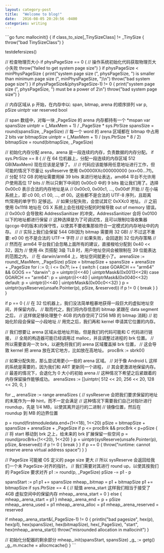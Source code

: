 ```yaml
--- 
layout: category-post
title:  "Welcome to blog!"
date:   2016-08-05 20:20:56 -0400
categories: writing
---
```


\`\`\`go
func mallocinit() {
 if class\_to\_size[\_TinySizeClass] != \_TinySize {
 throw("bad TinySizeClass")
 }

 testdefersizes()

 // 检查物理页大小
 if physPageSize == 0 {
 // 操作系统初始化代码获取物理页大小失败
 throw("failed to get system page size")
 }
 if physPageSize < minPhysPageSize {
 print("system page size (", physPageSize, ") is smaller than minimum page size (", minPhysPageSize, ")\\n")
 throw("bad system page size")
 }
 if physPageSize&(physPageSize-1) != 0 {
 print("system page size (", physPageSize, ") must be a power of 2\\n")
 throw("bad system page size")
 }

 // 内存区域从 p 开始，在内存中以: span, bitmap, arena 的顺序排列
 var p, pSize uintptr
 var reserved bool

 // span 数组中，对每一块 \_PageSize 的 arena 内存都持有一个 \*mspan
 var spansSize uintptr = (\_MaxMem + 1) / \_PageSize \* sys.PtrSize
 spansSize = round(spansSize, \_PageSize)
 // 每一个 word 的 arena 区域都在 bitmap 中占用 2 bits
 var bitmapSize uintptr = (\_MaxMem + 1) / (sys.PtrSize \* 8 / 2)
 bitmapSize = round(bitmapSize, \_PageSize)

 // 初始化内存分配 arena，arena 是一段连续的内存，负责数据的内存分配。
 if sys.PtrSize == 8 {
 // 在 64 位机器上，分配一段连续的内存区域 512 GB(MaxMem) 现在应该是足够了。
 //
 // 代码应该能够用任意地址进行工作，但可能的情况下尽量让 sysReserve 使用 0x0000XXc000000000 (xx=00...7f)。
 // 分配 512 GB 的地址需要用掉 39 bits 来进行地址表达，amd64 平台不允许用户使用高位 17 bits
 // 所以只剩下中间的 0x00c0 中的 9 bits 能让我们用了。选择 0x00c0 表示合法的内存地址是从
 // 0x00c0, 0x00c1, ..., 0x00df 开始
 // 在小端系统上，即 c0 00, c1 00, ..., df 00。这些都不是合法的 UTF-8 序列，且距离 ff(常用的单字节) 足够远。
 // 如果分配失败，会尝试其它 0xXXc0 地址。
 // 之前使用 0x11f8 地址在 OS X 系统上会在线程分配的时候导致 out of memory 错误。
 // 0x00c0 会导致和 AddressSanitizer 的冲突，AddressSanitizer 会将 0x0100 以下的地址都进行保留
 // 这种选择是为了可调试性，且可以限制垃圾收集器(gccgo 中的版本)的保守性，以使其不要收集那些符合一定模式的内存地址中的内存。
 //
 // 实际上我们会保留 544 GB(因为 bitmap 需要用 32 GB)
 // 不过这不重要: e0 00 也不是合法的 UTF-\* 字符
 //
 // 如果失败，会回退到 32 位内存策略
 //
 // 然而在 arm64 平台我们会忽略上面所有的建议，直接梭哈分配到 0x40 << 32，因为
 // 使用 4k 页搭配 3级 TLB 时，用户地址空间会被限制在 39 位能表达的范围之内，
 // 在 darwin/arm64 上，地址空间就更小了。
 arenaSize := round(\_MaxMem, \_PageSize)
 pSize = bitmapSize + spansSize + arenaSize + \_PageSize
 for i := 0; i <= 0x7f; i++ {
 switch {
 case GOARCH == "arm64" && GOOS == "darwin":
 p = uintptr(i)<<40 \| uintptrMask&(0x0013<<28)
 case GOARCH == "arm64":
 p = uintptr(i)<<40 \| uintptrMask&(0x0040<<32)
 default:
 p = uintptr(i)<<40 \| uintptrMask&(0x00c0<<32)
 }
 p = uintptr(sysReserve(unsafe.Pointer(p), pSize, &reserved))
 if p != 0 {
 break
 }
 }
 }

 if p == 0 {
 // 在 32 位机器上，我们没法简单粗暴地获得一段巨大的虚拟地址空间，并保留内存。
 // 取而代之，我们将内存信息的 bitmap 紧跟在 data segment 之后，
 // 这样做足够处理整个 4GB 的内存空间了(256 MB 的 bitmap 消耗)
 // 初始化阶段会保留一小段地址
 // 用完之后，我们再和 kernel 申请其它位置的内存。

 // 我们想要让 arena 区域从低地址开始，但是我们的代码可能和 C 代码进行链接，
 // 全局的构造器可能已经调用过 malloc，并且调整过进程的 brk 位置。
 // 所以需要查询一次 brk，以避免将我们的 arena 区域覆盖掉 brk 位置，
 // 这会导致 kernel 把 arena 放在其它地方，比如放在高地址。
 procBrk := sbrk0()

 // 如果分配失败，那么尝试用更小一些的 arena 区域。
 // 对于像 Android L 这样的系统是需要的，因为我们和 ART 更新同一个进程，
 // 其会更激进地保留内存。
 // 最差的情况下，会退化为 0 大小的初始 arena
 // 这种情况下希望之后紧跟着的内存保留操作能够成功。
 arenaSizes := []uintptr{
 512 << 20,
 256 << 20,
 128 << 20,
 0,
 }

 for \_, arenaSize := range arenaSizes {
 // sysReserve 会把我们要求保留的地址的末尾作为一种 hint，而不一定会满足
 // 这种情况下需要我们自己对指针进行 roundup，先是 1/4 MB，以使其离开运行的二进制
 // 镜像位置，然后在 roundup 到 MB 的边界位置

 p = round(firstmoduledata.end+(1<<18), 1<<20)
 pSize = bitmapSize + spansSize + arenaSize + \_PageSize
 if p <= procBrk && procBrk < p+pSize {
 // 将 start 移动到 brk 之上，给未来的 brk 扩展保留一些空间
 p = round(procBrk+(1<<20), 1<<20)
 }
 p = uintptr(sysReserve(unsafe.Pointer(p), pSize, &reserved))
 if p != 0 {
 break
 }
 }
 if p == 0 {
 throw("runtime: cannot reserve arena virtual address space")
 }
 }

 // PageSize 可能被 OS 定义的 page size 更大
 // 所以 sysReserve 会返回给我们一个未 PageSize-对齐的指针。
 // 我们需要对其进行 round up，以使其按我们的 PageSize 要求对齐
 p1 := round(p, \_PageSize)
 pSize -= p1 - p

 spansStart := p1
 p1 += spansSize
 mheap\_.bitmap = p1 + bitmapSize
 p1 += bitmapSize
 if sys.PtrSize == 4 {
 // 赋值 arena\_start 这样我们相当于接受了 4GB 虚拟空间中的保留内存
 mheap\_.arena\_start = 0
 } else {
 mheap\_.arena\_start = p1
 }
 mheap\_.arena\_end = p + pSize
 mheap\_.arena\_used = p1
 mheap\_.arena\_alloc = p1
 mheap\_.arena\_reserved = reserved

 if mheap\_.arena\_start&(\_PageSize-1) != 0 {
 println("bad pagesize", hex(p), hex(p1), hex(spansSize), hex(bitmapSize), hex(\_PageSize), "start", hex(mheap\_.arena\_start))
 throw("misrounded allocation in mallocinit")
 }

 // 初始化分配器的剩余部分
 mheap\_.init(spansStart, spansSize)
 \_g\_ := getg()
 \_g\_.m.mcache = allocmcache()
}
\`\`\`